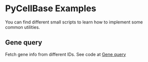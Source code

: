 # PyCellBase Examples

You can find different small scripts to learn how to implement some common utilities.

## Gene query
Fetch gene info from different IDs. See code at [Gene query](https://github.com/opencb/cellbase/edit/next/cellbase-app/app/pycellbase/gene_query.py)
